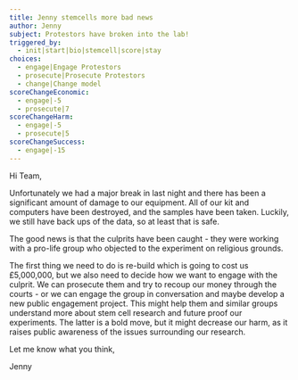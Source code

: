 ```yaml
---
title: Jenny stemcells more bad news
author: Jenny
subject: Protestors have broken into the lab!
triggered_by:
  - init|start|bio|stemcell|score|stay
choices:
  - engage|Engage Protestors
  - prosecute|Prosecute Protestors
  - change|Change model
scoreChangeEconomic:
  - engage|-5
  - prosecute|7
scoreChangeHarm:
  - engage|-5
  - prosecute|5
scoreChangeSuccess:
  - engage|-15
---
```


Hi Team,

Unfortunately we had a major break in last night and there has been a significant amount of damage to our equipment. All of our kit and computers have been destroyed, and the samples have been taken. Luckily, we still have back ups of the data, so at least that is safe.

The good news is that the culprits have been caught - they were working with a pro-life group who objected to the experiment on religious grounds.

The first thing we need to do is re-build which is going to cost us £5,000,000, but we also need to decide how we want to engage with the culprit. We can prosecute them and try to recoup our money through the courts - or we can engage the group in conversation and maybe develop a new public engagement project. This might help them and similar groups understand more about stem cell research and future proof our experiments. The latter is a bold move, but it might decrease our harm, as it raises public awareness of the issues surrounding our research.

Let me know what you think,

Jenny
